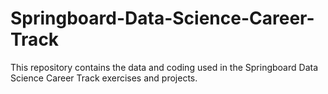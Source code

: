 # Springboard-Data-Science-Career-Track
This repository contains the data and coding used in the Springboard Data Science Career Track exercises and projects.
